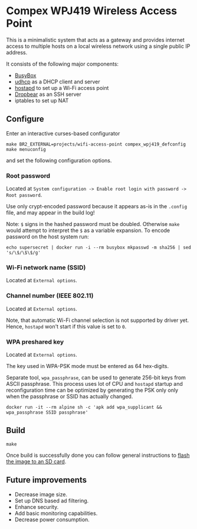 # Compex WPJ419 Wireless Access Point

This is a minimalistic system that acts as a gateway and provides internet access to multiple hosts on a local wireless network using a single public IP address.

It consists of the following major components:

* [BusyBox](https://busybox.net)
* [udhcp](https://udhcp.busybox.net) as a DHCP client and server
* [hostapd](https://w1.fi/hostapd/) to set up a Wi-Fi access point
* [Dropbear](https://matt.ucc.asn.au/dropbear/dropbear.html) as an SSH server
* iptables to set up NAT

## Configure

Enter an interactive curses-based configurator

    make BR2_EXTERNAL=projects/wifi-access-point compex_wpj419_defconfig
    make menuconfig

and set the following configuration options.

### Root password

Located at `System configuration -> Enable root login with password -> Root password`.

Use only crypt-encoded password because it appears as-is in the `.config` file, and may appear in the build log!

Note: `$` signs in the hashed password must be doubled.
Otherwise `make` would attempt to interpret the `$` as a variable expansion.
To encode password on the host system run:

    echo supersecret | docker run -i --rm busybox mkpasswd -m sha256 | sed 's/\$/\$\$/g'

### Wi-Fi network name (SSID)

Located at `External options`.

### Channel number (IEEE 802.11)

Located at `External options`.

Note, that automatic Wi-Fi channel selection is not supported by driver yet.
Hence, `hostapd` won't start if this value is set to `0`.

### WPA preshared key

Located at `External options`.

The key used in WPA-PSK mode must be entered as 64 hex-digits.

Separate tool, `wpa_passphrase`, can be used to generate 256-bit keys from ASCII passphrase.
This process uses lot of CPU and `hostapd` startup and reconfiguration time can be optimized
by generating the PSK only only when the passphrase or SSID has actually changed.

    docker run -it --rm alpine sh -c 'apk add wpa_supplicant && wpa_passphrase SSID passphrase'

## Build

    make

Once build is successfully done you can follow general instructions to [flash the image to an SD card](/README.md#flash-the-image-to-an-sd-card).

## Future improvements

* Decrease image size.
* Set up DNS based ad filtering.
* Enhance security.
* Add basic monitoring capabilities.
* Decrease power consumption.
